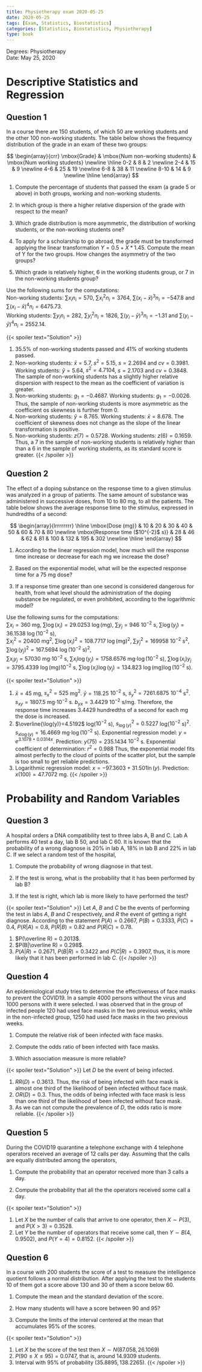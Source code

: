 ```yaml
---
title: Physiotherapy exam 2020-05-25
date: 2020-05-25
tags: [Exam, Statistics, Biostatistics]
categories: [Statistics, Biostatistics, Physiotherapy]
type: book
---
```


Degrees: Physiotherapy  
Date: May 25, 2020

# Descriptive Statistics and Regression

## Question 1

In a course there are 150 students, of which 50 are working students and the other 100 non-working students. The table below shows the frequency distribution of the grade in an exam of these two groups:

$$
\begin{array}{crr}
\mbox{Grade} & \mbox{Num non-working students} & \mbox{Num working students} \newline
\hline
0-2 & 8 & 2 \newline
2-4 & 15 & 9 \newline
4-6 & 25 & 19 \newline
6-8 & 38 & 11 \newline
8-10 & 14 & 9 \newline
\hline
\end{array}
$$

1. Compute the percentage of students that passed the exam (a grade 5 or above) in both groups, working and non-working students.

2. In which group is there a higher relative dispersion of the grade with respect to the mean?

3. Which grade distribution is more asymmetric, the distribution of working students, or the non-working students one?

4. To apply for a scholarship to go abroad, the grade must be transformed applying the linear transformation $Y = 0.5 + X *
1.45$. Compute the mean of Y for the two groups. How changes the asymmetry of the two groups?

5. Which grade is relatively higher, 6 in the working students group, or 7 in the non-working students group?

Use the following sums for the computations:  
Non-working students: $\sum x_in_i=570$, $\sum x_i^2n_i=3764$, $\sum (x_i-\bar x)^3n_i=-547.8$ and $\sum (x_i-\bar x)^4n_i=6475.73$.  
Working students: $\sum y_in_i=282$, $\sum y_i^2n_i=1826$, $\sum (y_i-\bar y)^3n_i=-1.31$ and $\sum (y_i-\bar y)^4n_i=2552.14$.

{{< spoiler text="Solution" >}}
1. 35.5% of non-working students passed and 41% of working students passed.
2. Non-working students: $\bar x=5.7$, $s^2=5.15$, $s=2.2694$ and $cv=0.3981$.
Working students: $\bar y=5.64$, $s^2=4.7104$, $s=2.1703$ and $cv=0.3848$.
The sample of non-working students has a slightly higher relative dispersion with respect to the mean as the coefficient of variation is greater.
3.  Non-working students: $g_1=-0.4687$.
Working students: $g_1=-0.0026$.
Thus, the sample of non-working students is more asymmetric as the coefficient os skewness is further from 0.
4.  Non-working students: $\bar y=8.765$.
Working students: $\bar x=8.678$.
The coefficient of skewness does not change as the slope of the linear transformation is positive.
5.  Non-working students: $z(7)=0.5728$.
Working students: $z(6)=0.1659$.
Thus, a 7 in the sample of non-working students is relatively higher than than a 6 in the sample of working students, as its
standard score is greater.
{{< /spoiler >}}

## Question 2

The effect of a doping substance on the response time to a given stimulus was analyzed in a group of patients. The same amount of
substance was administered in successive doses, from 10 to 80 mg, to all the patients. The table below shows the average response time to the stimulus, expressed in hundredths of a second:

$$
\begin{array}{lrrrrrrrr}
\hline
\mbox{Dose (mg)} & 10 & 20 & 30 & 40 & 50 & 60 & 70 & 80 \newline 
\mbox{Response time ($10^{-2}$ s)} & 28 & 46 & 62 & 81 & 100 & 132 & 195 & 302 \newline 
\hline
\end{array}
$$

1. According to the linear regression model, how much will the response time increase or decrease for each mg we increase the
dose?

2. Based on the exponential model, what will be the expected response time for a 75 mg dose?

3. If a response time greater than one second is considered dangerous for health, from what level should the administration of the doping substance be regulated, or even prohibited, according to the logarithmic model?

Use the following sums for the computations:  
$\sum x_i=360$ mg, $\sum \log(x_i)=29.0253$ $\log(\mbox{mg})$, $\sum y_j=946$ $10^{-2}$ s, $\sum \log(y_j)=36.1538$ $\log(\mbox{$10^{-2}$ s})$,  
$\sum x_i^2=20400$ mg$^2$, $\sum \log(x_i)^2=108.7717$ $\log(\mbox{mg})^2$, $\sum y_j^2=169958$ $10^{-2}$ s$^2$, $\sum \log(y_j)^2=167.5694$ $\log(\mbox{$10^{-2}$ s})^2$,  
$\sum x_iy_j=57030$ mg$\cdot 10^{-2}$ s, $\sum x_i\log(y_j)=1758.6576$ mg$\cdot\log(\mbox{$10^{-2}$ s})$, $\sum \log(x_i)y_j=3795.4339$ $\log(\mbox{mg})10^{-2}$ s, $\sum \log(x_i)\log(y_j)=134.823$ $\log(\mbox{mg})\log(\mbox{$10^{-2}$ s})$.

{{< spoiler text="Solution" >}}
1. $\bar x=45$ mg, $s_x^2=525$ mg$^2$.
$\bar y=118.25$ $10^{-2}$ s, $s_y^2=7261.6875$ $10^{-4}$ s$^2$.
$s_{xy}=1807.5$ mg$\cdot 10^{-2}$ s.
$b_{yx} = 3.4429$ $10^{-2}$ s/mg.
Therefore, the response time increases $3.4429$ hundredths of a second for each mg the dose is increased.
2. $\overline{\log(y)}=4.5192$ log($10^{-2}$ s), $s_{\log(y)}^2=0.5227$ log($10^{-2}$ s)$^2$.
$s_{x\log(y)}=16.4669$ mg$\cdot\log(10^{-2}$ s).
Exponential regression model: $y=e^{3.1078+0.0314x}$.
Prediction: $y(75)=235.1434$ $10^{-2}$ s.
Exponential coefficient of determination: $r^2=0.988$
Thus, the exponential model fits almost perfectly to the cloud of points of the scatter plot, but the sample is too small to
get reliable predictions.
3. Logarithmic regression model: $x=-97.3603+31.501\ln(y)$.
Prediction: $x(100)=47.7072$ mg.
{{< /spoiler >}}

# Probability and Random Variables

## Question 3
A hospital orders a DNA compatibility test to three labs A, B and C.
Lab A performs 40 test a day, lab B 50, and lab C 60. It is known
that the probability of a wrong diagnose is 20% in lab A, 18% in lab
B and 22% in lab C. If we select a random test of the hospital,

1. Compute the probability of wrong diagnose in that test.

2. If the test is wrong, what is the probability that it has been performed by lab B?

3. If the test is right, which lab is more likely to have performed the test?

{{< spoiler text="Solution" >}}
Let $A$, $B$ and $C$ be the events of performing the test in labs $A$, $B$ and $C$ respectively, and $R$ the event of getting a right diagnose. According to the statement $P(A)=0.2667$, $P(B)=0.3333$, $P(C)=0.4$, $P(R|A)=0.8$, $P(R|B)=0.82$ and $P(R|C)=0.78$.
1. $P(\overline R) = 0.2013$.
2. $P(B|\overline R) = 0.298$.
3. $P(A|R) = 0.2671$, $P(B|R) = 0.3422$ and $P(C|R) = 0.3907$, thus, it is more likely that it has been performed in lab $C$.
{{< /spoiler >}}

## Question 4

An epidemiological study tries to determine the effectiveness of face masks to prevent the COVID19. In a sample 4000 persons without the virus and 1000 persons with it were selected. I was observed that in the group of infected people 120 had used face masks in the two previous weeks, while in the non-infected group, 1250 had used face masks in the two previous weeks.

1. Compute the relative risk of been infected with face masks.

2. Compute the odds ratio of been infected with face masks.

3. Which association measure is more reliable?

{{< spoiler text="Solution" >}}
Let $D$ be the event of being infected.
1. $RR(D)=0.3613$. Thus, the risk of being infected with face mask is almost one third of the likelihood of been infected without
face mask.
2. $OR(D)=0.3$. Thus, the odds of being infected with face mask is less than one third of the likelihood of been infected without
face mask.
3. As we can not compute the prevalence of $D$, the odds ratio is more reliable.
{{< /spoiler >}}

## Question 5

During the COVID19 quarantine a telephone exchange with 4 telephone operators received an average of 12 calls per day. Assuming that the calls are equally distributed among the operators,

1. Compute the probability that an operator received more than 3 calls a day.

2. Compute the probability that all the the operators received some call a day.

{{< spoiler text="Solution" >}}
1. Let $X$ be the number of calls that arrive to one operator, then $X\sim P(3)$, and $P(X>3)=0.3528$.
2. Let $Y$ be the number of operators that receive some call, then $Y\sim B(4, 0.9502)$, and $P(Y=4)=0.8152$.
{{< /spoiler >}}

## Question 6

In a course with 200 students the score of a test to measure the intelligence quotient follows a normal distribution. After applying the test to the students 10 of them got a score above 130 and 30 of them a score below 60.

1. Compute the mean and the standard deviation of the score.

2. How many students will have a score between 90 and 95?

3. Compute the limits of the interval centered at the mean that accumulates 95% of the scores.

{{< spoiler text="Solution" >}}
1. Let $X$ be the score of the test then $X\sim N(87.058, 26.1069)$
2. $P(90\leq X \leq 95) = 0.0747$, that is, around $14.9309$ students.
3. Interval with 95% of probability $(35.8895, 138.2265)$.
{{< /spoiler >}}
